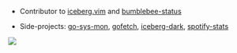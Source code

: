 - Contributor to [iceberg.vim](https://github.com/cocopon/iceberg.vim) and [bumblebee-status](https://github.com/tobi-wan-kenobi/bumblebee-status)

- Side-projects: [go-sys-mon](https://gitlab.com/go-sys-mon/go-sys-mon), [gofetch](https://gitlab.com/gkeep_/gofetch), [iceberg-dark](https://github.com/gkeep/iceberg-dark), [spotify-stats](https://github.com/gkeep/spotify-stats)

<a href="https://gitlab.com/gkeep_"><img src="https://img.shields.io/badge/GitLab%20-%23181717.svg?&style=for-the-badge&logo=GitLab&logoWidth=35"/></a>
